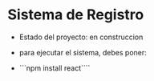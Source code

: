 <h1> Sistema de Registro </h1>

- Estado del proyecto: en construccion

- para ejecutar el sistema, debes poner:

- ```npm install react````
